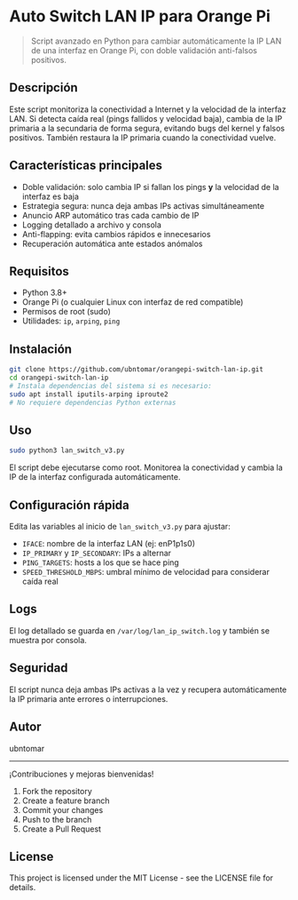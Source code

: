 # Auto Switch LAN IP para Orange Pi

> Script avanzado en Python para cambiar automáticamente la IP LAN de una interfaz en Orange Pi, con doble validación anti-falsos positivos.

## Descripción

Este script monitoriza la conectividad a Internet y la velocidad de la interfaz LAN. Si detecta caída real (pings fallidos y velocidad baja), cambia de la IP primaria a la secundaria de forma segura, evitando bugs del kernel y falsos positivos. También restaura la IP primaria cuando la conectividad vuelve.

## Características principales

- Doble validación: solo cambia IP si fallan los pings **y** la velocidad de la interfaz es baja
- Estrategia segura: nunca deja ambas IPs activas simultáneamente
- Anuncio ARP automático tras cada cambio de IP
- Logging detallado a archivo y consola
- Anti-flapping: evita cambios rápidos e innecesarios
- Recuperación automática ante estados anómalos

## Requisitos

- Python 3.8+
- Orange Pi (o cualquier Linux con interfaz de red compatible)
- Permisos de root (sudo)
- Utilidades: `ip`, `arping`, `ping`

## Instalación

```bash
git clone https://github.com/ubntomar/orangepi-switch-lan-ip.git
cd orangepi-switch-lan-ip
# Instala dependencias del sistema si es necesario:
sudo apt install iputils-arping iproute2
# No requiere dependencias Python externas
```

## Uso

```bash
sudo python3 lan_switch_v3.py
```

El script debe ejecutarse como root. Monitorea la conectividad y cambia la IP de la interfaz configurada automáticamente.

## Configuración rápida

Edita las variables al inicio de `lan_switch_v3.py` para ajustar:

- `IFACE`: nombre de la interfaz LAN (ej: enP1p1s0)
- `IP_PRIMARY` y `IP_SECONDARY`: IPs a alternar
- `PING_TARGETS`: hosts a los que se hace ping
- `SPEED_THRESHOLD_MBPS`: umbral mínimo de velocidad para considerar caída real

## Logs

El log detallado se guarda en `/var/log/lan_ip_switch.log` y también se muestra por consola.

## Seguridad

El script nunca deja ambas IPs activas a la vez y recupera automáticamente la IP primaria ante errores o interrupciones.

## Autor

ubntomar

---
¡Contribuciones y mejoras bienvenidas!

1. Fork the repository
2. Create a feature branch
3. Commit your changes
4. Push to the branch
5. Create a Pull Request

## License

This project is licensed under the MIT License - see the LICENSE file for details.